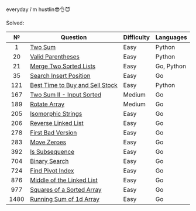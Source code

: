 everyday i'm hustlin😎👌😈

Solved:

| №    |           Question          |  Difficulty |   Languages  |
| :--: |          ----------         |  --------- |   ---------  |
| 1    | [Two Sum](/1.%20Two%20Sum)                                                              | Easy       | Python       |
| 20   | [Valid Parentheses](/20.%20Valid%20parentheses)                                         | Easy       | Python       |
| 21   | [Merge Two Sorted Lists](21.%20Merge%20Two%20Sorted%20Lists/)                           | Easy       | Go, Python   |
| 35   | [Search Insert Position](/35.%20Search%20Insert%20Position/)                            | Easy       | Go           |
| 121  | [Best Time to Buy and Sell Stock](/121.%20Best%20Time%20to%20Buy%20and%20Sell%20Stock)  | Easy       | Python       |
| 167  | [Two Sum II - Input Sorted](/167.%20Two%20Sum%20II%20-%20Input%20Array%20Is%20Sorted/)  | Medium     | Go           |
| 189  | [Rotate Array](/189.%20Rotate%20Array/)                                                 | Medium     | Go           |
| 205  | [Isomorphic Strings](/205.%20Isomorphic%20Strings/)                                     | Easy       | Go           |
| 206  | [Reverse Linked List](/206.%20Reverse%20Linked%20List/)                                 | Easy       | Go           |
| 278  | [First Bad Version](/278.%20First%20Bad%20Version/)                                     | Easy       | Go           |
| 283  | [Move Zeroes](/283.%20Move%20Zeroes/)                                                   | Easy       | Go           |
| 392  | [Is Subsequence](/392.%20Is%20Subsequence/)                                             | Easy       | Go           |
| 704  | [Binary Search](/704.%20Binary%20Search/)                                               | Easy       | Go           |
| 724  | [Find Pivot Index](/724.%20Find%20Pivot%20Index/)                                       | Easy       | Go           |
| 876  | [Middle of the Linked List](/876.%20Middle%20of%20the%20linked%20list/)                 | Easy       | Go           |
| 977  | [Squares of a Sorted Array](/977.%20Squares%20of%20a%20Sorted%20Array/)                 | Easy       | Go           |
| 1480 | [Running Sum of 1d Array](/1480.%20Running%20Sum%20of%201d%20Array/)                    | Easy       | Go           |


